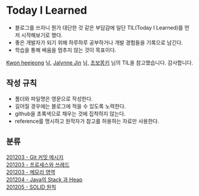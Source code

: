 # Today I Learned

* 블로그를 쓰자니 뭔가 대단한 것 같은 부담감에 일단 TIL(Today I Learned)를 먼저 시작해보기로 했다.
* 좋은 개발자가 되기 위해 하루하루 공부하거나 개발 경험들을 기록으로 남긴다.
* 학습을 통해 배움을 멈추지 않는 것이 목표이다.

[Kwon heejeong](https://github.com/gmlwjd9405) 님, [Jalynne Jin](https://github.com/milooy) 님, [초보몽키](https://wayhome25.github.io/) 님의 TIL을 참고했습니다. 감사합니다.  

## 작성 규칙
* 폴더와 파일명은 영문으로 작성한다.
* 길어질 경우에는 블로그에 적을 수 있도록 노력한다.
* github을 초록색으로 채우는 것에 집착하지 않는다.
* reference를 명시하고 원작자가 참고를 허용하는 자료만 사용한다.

## 분류
[201203 - Git 커밋 메시지](https://github.com/Taehee9/TIL/blob/main/Git/201203_git_commit.md)  
[201203 - 프로세스와 쓰레드](https://github.com/Taehee9/TIL/blob/main/OS/201203_process_and_thread.md)  
[201203 - 메모리 영역](https://github.com/Taehee9/TIL/blob/main/OS/201203_memory_segment.md)  
[201204 - Java의 Stack 과 Heap](https://github.com/Taehee9/TIL/blob/main/Java/201204_java_memory_stack_heap.md)  
[201205 - SOLID 원칙](https://github.com/Taehee9/TIL/blob/main/DesignPattern/201205_solid_principles.md)  

